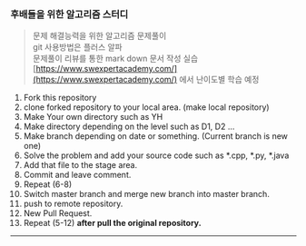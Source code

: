 ### 후배들을 위한 알고리즘 스터디

> 문제 해결능력을 위한 알고리즘 문제풀이 <br>
> git 사용방법은 플러스 알파 <br>
> 문제풀이 리뷰를 통한 mark down 문서 작성 실습 <br>
> [https://www.swexpertacademy.com/](https://www.swexpertacademy.com/) 에서 난이도별 학습 예정 <br>

1. Fork this repository
2. clone forked repository to your local area. (make local repository)
3. Make Your own directory such as YH
4. Make directory depending on the level such as D1, D2 ...
5. Make branch depending on date or something. (Current branch is new one)
6. Solve the problem and add your source code such as *.cpp, *.py, *.java 
7. Add that file to the stage area.
8. Commit and leave comment.
9. Repeat (6-8)
10. Switch master branch and merge new branch into master branch.
11. push to remote repository.
12. New Pull Request.
13. Repeat (5-12) <b>after pull the original repository.</b>
<hr>
